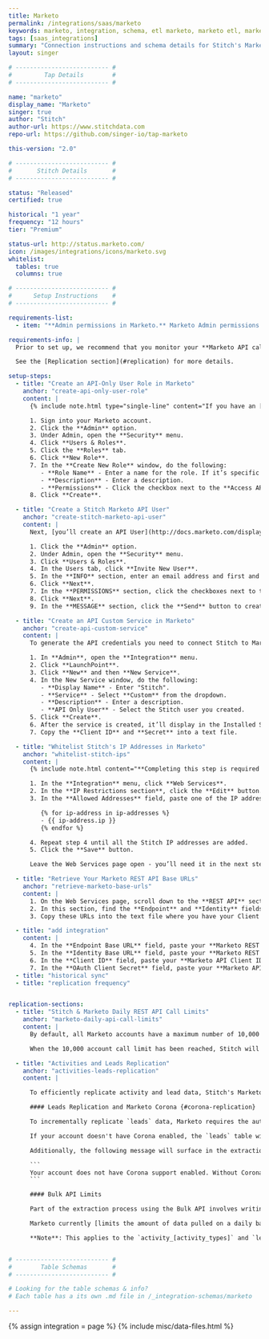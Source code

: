 ```yaml
---
title: Marketo
permalink: /integrations/saas/marketo
keywords: marketo, integration, schema, etl marketo, marketo etl, marketo schema
tags: [saas_integrations]
summary: "Connection instructions and schema details for Stitch's Marketo integration."
layout: singer

# -------------------------- #
#         Tap Details        #
# -------------------------- #

name: "marketo"
display_name: "Marketo"
singer: true
author: "Stitch"
author-url: https://www.stitchdata.com
repo-url: https://github.com/singer-io/tap-marketo

this-version: "2.0"

# -------------------------- #
#       Stitch Details       #
# -------------------------- #

status: "Released"
certified: true

historical: "1 year"
frequency: "12 hours"
tier: "Premium"

status-url: http://status.marketo.com/
icon: /images/integrations/icons/marketo.svg
whitelist:
  tables: true
  columns: true

# -------------------------- #
#      Setup Instructions    #
# -------------------------- #

requirements-list:
  - item: "**Admin permissions in Marketo.** Marketo Admin permissions are required to complete portions of the setup process."

requirements-info: |
  Prior to set up, we recommend that you monitor your **Marketo API call usage** if other applications are also connected to your Marketo account. While Stitch is designed to use only a portion of your allotted API calls, replication may be impacted if numerous applications are using the API.

  See the [Replication section](#replication) for more details.

setup-steps:
  - title: "Create an API-Only User Role in Marketo"
    anchor: "create-api-only-user-role"
    content: |
      {% include note.html type="single-line" content="If you have an [API-Only User Role](http://docs.marketo.com/display/public/DOCS/Create+an+API+Only+User+Role) in your Marketo account, [skip to the next section](#create-stitch-marketo-api-user)." %}

      1. Sign into your Marketo account.
      2. Click the **Admin** option.
      3. Under Admin, open the **Security** menu.
      4. Click **Users & Roles**.
      5. Click the **Roles** tab.
      6. Click **New Role**.
      7. In the **Create New Role** window, do the following:
         - **Role Name** - Enter a name for the role. If it’s specific to Stitch, make the name specific - something like "Stitch API Role."
         - **Description** - Enter a description.
         - **Permissions** - Click the checkbox next to the **Access API** option.
      8. Click **Create**.

  - title: "Create a Stitch Marketo API User"
    anchor: "create-stitch-marketo-api-user"
    content: |
      Next, [you’ll create an API User](http://docs.marketo.com/display/public/DOCS/Create+an+API+Only+User) for Stitch. Creating a Stitch-specific user ensures that Stitch is easily distinguishable in any logs or audits.

      1. Click the **Admin** option.
      2. Under Admin, open the **Security** menu.
      3. Click **Users & Roles**.
      4. In the Users tab, click **Invite New User**.
      5. In the **INFO** section, enter an email address and first and last name.
      6. Click **Next**.
      7. In the **PERMISSIONS** section, click the checkboxes next to the **API User Role** you created and the **API Only option**.
      8. Click **Next**.
      9. In the **MESSAGE** section, click the **Send** button to create the user.

  - title: "Create an API Custom Service in Marketo"
    anchor: "create-api-custom-service"
    content: |
      To generate the API credentials you need to connect Stitch to Marketo, you need to [create an API Custom Service](http://docs.marketo.com/display/public/DOCS/Create+a+Custom+Service+for+Use+with+ReST+API) and associate it with the Stitch API user.

      1. In **Admin**, open the **Integration** menu.
      2. Click **LaunchPoint**.
      3. Click **New** and then **New Service**.
      4. In the New Service window, do the following:
         - **Display Name** - Enter "Stitch".
         - **Service** - Select **Custom** from the dropdown.
         - **Description** - Enter a description.
         - **API Only User** - Select the Stitch user you created.
      5. Click **Create**.
      6. After the service is created, it’ll display in the Installed Services grid. Click the **View Details** link to display your API credentials.
      7. Copy the **Client ID** and **Secret** into a text file.

  - title: "Whitelist Stitch's IP Addresses in Marketo"
    anchor: "whitelist-stitch-ips"
    content: |
      {% include note.html content="**Completing this step is required only if you have IP Restriction enabled in Marketo.** You can check if this setting is enabled by clicking **Admin > Web Services** and looking in the **IP Restrictions** section. If this setting isn't enabled, skip ahead to the next step." %}

      1. In the **Integration** menu, click **Web Services**.
      2. In the **IP Restrictions section**, click the **Edit** button.
      3. In the **Allowed Addresses** field, paste one of the IP addresses listed below and then click **Add**.

         {% for ip-address in ip-addresses %}
         - {{ ip-address.ip }}
         {% endfor %}

      4. Repeat step 4 until all the Stitch IP addresses are added.
      5. Click the **Save** button.

      Leave the Web Services page open - you’ll need it in the next step.

  - title: "Retrieve Your Marketo REST API Base URLs"
    anchor: "retrieve-marketo-base-urls"
    content: |
      1. On the Web Services page, scroll down to the **REST API** section.
      2. In this section, find the **Endpoint** and **Identity** fields.
      3. Copy these URLs into the text file where you have your Client ID and Client Secret.

  - title: "add integration"
    content: |
      4. In the **Endpoint Base URL** field, paste your **Marketo REST API Endpoint URL**.
      5. In the **Identity Base URL** field, paste your **Marketo REST API Identity URL**.
      6. In the **Client ID** field, paste your **Marketo API Client ID**.
      7. In the **OAuth Client Secret** field, paste your **Marketo API Client Secret**.
  - title: "historical sync"
  - title: "replication frequency"


replication-sections:
  - title: "Stitch & Marketo Daily REST API Call Limits"
    anchor: "marketo-daily-api-call-limits"
    content: |
      By default, all Marketo accounts have a maximum number of 10,000 daily account calls. Stitch's Marketo integration is designed to use up to 8,000 of these calls per day to allow other applications API access to your Marketo account.

      When the 10,000 account call limit has been reached, Stitch will be unable to replicate any Marketo data until more API quota is available. If you find that the 10,000 call limit isn't enough, contact Marketo support to inquire about raising your limit.

  - title: "Activities and Leads Replication"
    anchor: "activities-leads-replication"
    content: |

      To efficiently replicate activity and lead data, Stitch's Marketo integration uses the Bulk API to extract data. While this approach is more efficient than the REST API, it may also impact your overall row count and frequency with which data is replicated.

      #### Leads Replication and Marketo Corona {#corona-replication}

      To incrementally replicate `leads` data, Marketo requires the authorizing account to have a feature called Corona. Corona allows Stitch to use an `updatedAt` query parameter to extract only new and updated data from the `leads` endpoint.

      If your account doesn't have Corona enabled, the `leads` table will use Full Table Replication. 

      Additionally, the following message will surface in the extraction logs:

      ```
      Your account does not have Corona support enabled. Without Corona, each sync of the Leads table requires a full export which can lead to lower data freshness. Please contact Marketo to request Corona support be added to your account.
      ```

      #### Bulk API Limits

      Part of the extraction process using the Bulk API involves writing and downloading a file of the extracted data. Stitch then pushes the data from this file into your destination.

      Marketo currently [limits the amount of data pulled on a daily basis to 500MB](http://developers.marketo.com/rest-api/bulk-extract/#limits). Exceeding the limit will pause replication until midnight CT, when it will be possible to resume.

      **Note**: This applies to the `activity_[activity_types]` and `leads` tables and is a separate quota from the REST API call limits mentioned previously.


# -------------------------- #
#        Table Schemas       #
# -------------------------- #

# Looking for the table schemas & info?
# Each table has a its own .md file in /_integration-schemas/marketo

---
```

{% assign integration = page %}
{% include misc/data-files.html %}
